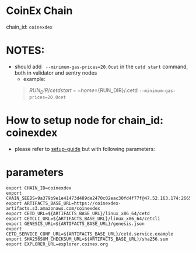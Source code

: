 # CoinEx Chain 
chain_id: `coinexdex`

# NOTES: <br> 
  - should add ` --minimum-gas-prices=20.0cet` in the `cetd start` command, both in validator and sentry nodes
    - example: <br> 
    > ${RUN_DIR}/cetd start --home=${RUN_DIR}/.cetd `--minimum-gas-prices=20.0cet` <br>

# How to setup node for chain_id: coinexdex
- please refer to [setup-guide](https://github.com/coinexchain/devops) but with following parameters:

# parameters
```shell
export CHAIN_ID=coinexdex
export CHAIN_SEEDS=9a379b9e1e41473d489de2470c02eac30fd4f77f@47.52.163.174:26656,01ac3646c649d91671173bd4aa02bc282ca804ba@47.252.23.106:26656
export ARTIFACTS_BASE_URL=https://coinexdex-artifacts.s3.amazonaws.com/coinexdex
export CETD_URL=${ARTIFACTS_BASE_URL}/linux_x86_64/cetd
export CETCLI_URL=${ARTIFACTS_BASE_URL}/linux_x86_64/cetcli
export GENESIS_URL=${ARTIFACTS_BASE_URL}/genesis.json
export CETD_SERVICE_CONF_URL=${ARTIFACTS_BASE_URL}/cetd.service.example
export SHA256SUM_CHECKSUM_URL=${ARTIFACTS_BASE_URL}/sha256.sum
export EXPLORER_URL=explorer.coinex.org
```
